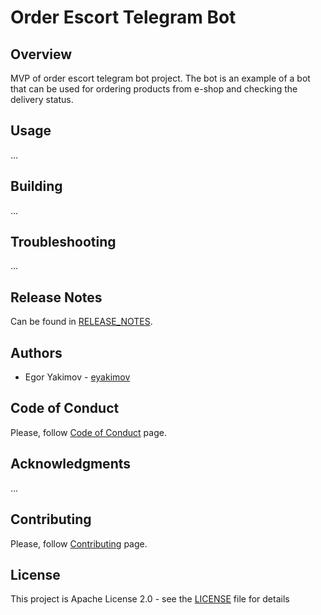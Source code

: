 # Order Escort Telegram Bot

## Overview
MVP of order escort telegram bot project.
The bot is an example of a bot that can be used for ordering products from e-shop and checking the delivery status.


## Usage
...

## Building
...

## Troubleshooting
...

## Release Notes
Can be found in [RELEASE_NOTES](RELEASE_NOTES.md).

## Authors
* Egor Yakimov - [eyakimov](https://github.com/RyanReyMorris)

## Code of Conduct
Please, follow [Code of Conduct](CODE_OF_CONDUCT.md) page.

## Acknowledgments
...

## Contributing
Please, follow [Contributing](CONTRIBUTING.md) page.

## License
This project is Apache License 2.0 - see the [LICENSE](LICENSE) file for details
